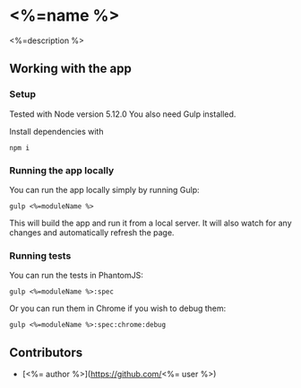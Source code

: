 # <%=name %>

<%=description %>

## Working with the app

### Setup

Tested with Node version 5.12.0 You also need Gulp installed.

Install dependencies with

    npm i

### Running the app locally

You can run the app locally simply by running Gulp:

    gulp <%=moduleName %>

This will build the app and run it from a local server. It will also watch for any changes and
automatically refresh the page.

### Running tests

You can run the tests in PhantomJS:

    gulp <%=moduleName %>:spec

Or you can run them in Chrome if you wish to debug them:

    gulp <%=moduleName %>:spec:chrome:debug

## Contributors

* [<%= author %>](https://github.com/<%= user %>)
